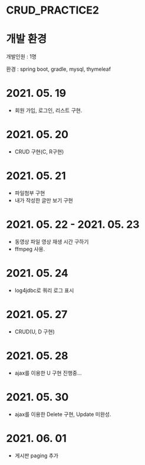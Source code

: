 # CRUD_PRACTICE2

# 개발 환경
개발인원 : 1명

환경 : spring boot, gradle, mysql, thymeleaf

# 2021. 05. 19
- 회원 가입, 로그인, 리스트 구현.

# 2021. 05. 20
- CRUD 구현(C, R구현)

# 2021. 05. 21
- 파일첨부 구현
- 내가 작성한 글만 보기 구현

# 2021. 05. 22 - 2021. 05. 23
- 동영상 파일 영상 재생 시간 구하기
- ffmpeg 사용.

# 2021. 05. 24
- log4jdbc로 쿼리 로그 표시

# 2021. 05. 27
- CRUD(U, D 구현)

# 2021. 05. 28
- ajax를 이용한 U 구현 진행중...

# 2021. 05. 30
- ajax를 이용한 Delete 구현, Update 미완성.

# 2021. 06. 01
- 게시판 paging 추가

